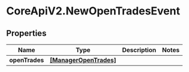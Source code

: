 # CoreApiV2.NewOpenTradesEvent

## Properties
Name | Type | Description | Notes
------------ | ------------- | ------------- | -------------
**openTrades** | [**[ManagerOpenTrades]**](ManagerOpenTrades.md) |  | 



